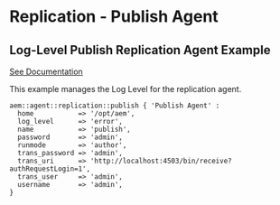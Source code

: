 # Replication - Publish Agent

## Log-Level Publish Replication Agent Example

[See Documentation](https://docs.adobe.com/docs/en/aem/6-2/deploy/configuring/replication.html#Configuring%20your%20Replication%20Agents)

This example manages the Log Level for the replication agent.

~~~ puppet
aem::agent::replication::publish { 'Publish Agent' :
  home           => '/opt/aem',
  log_level      => 'error',
  name           => 'publish',
  password       => 'admin',
  runmode        => 'author',
  trans_password => 'admin',
  trans_uri      => 'http://localhost:4503/bin/receive?authRequestLogin=1',
  trans_user     => 'admin',
  username       => 'admin',
}
~~~
